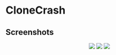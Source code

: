 # CloneCrash
## Screenshots
<div align="center">
 
</div>
<div align="center">
 <img src="https://github.com/FikretGezer/CloneCrash/assets/64322071/fbcaaab3-0772-40ff-9539-2dfa7a5ccb63">
 <img src="https://github.com/FikretGezer/CloneCrash/assets/64322071/1ab63a6d-4dec-4eb9-80c9-032e6751588f">
 <img src="https://github.com/FikretGezer/CloneCrash/assets/64322071/792e8d86-cd4a-4801-839e-f926680b47b4"> 
</div>
